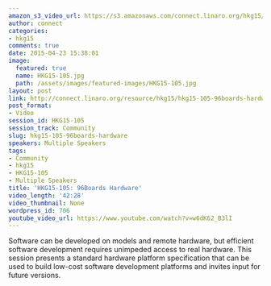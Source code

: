 ```yaml
---
amazon_s3_video_url: https://s3.amazonaws.com/connect.linaro.org/hkg15/Videos/02-09-Monday/HKG15-105+96Boards+Hardware.mp4
author: connect
categories:
- hkg15
comments: true
date: 2015-04-23 15:38:01
image:
  featured: true
  name: HKG15-105.jpg
  path: /assets/images/featured-images/HKG15-105.jpg
layout: post
link: http://connect.linaro.org/resource/hkg15/hkg15-105-96boards-hardware/
post_format:
- Video
session_id: HKG15-105
session_track: Community
slug: hkg15-105-96boards-hardware
speakers: Multiple Speakers
tags:
- Community
- hkg15
- HKG15-105
- Multiple Speakers
title: 'HKG15-105: 96Boards Hardware'
video_length: '42:28'
video_thumbnail: None
wordpress_id: 706
youtube_video_url: https://www.youtube.com/watch?v=w6dK62_B3lI
---
```


Software can be developed on models and remote hardware, but efficient software development requires unimpeded access to real hardware. This session presents a standard hardware platform specification that can be used to build low-cost software development platforms and invites input for future versions.